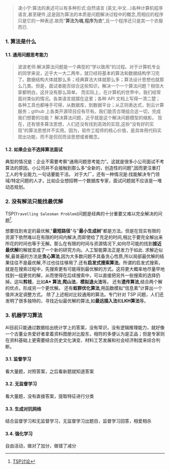 >凌小宁:算法的表述可以有多种形式:自然语言 (英文,中文...)各种计算机程序语言,甚至硬件,这是因为算法的本质是问题解决过程中的概念,而相应的程序只是它的一种表述.故而"**算法为魂,程序为衣**",且一个程序还只是其一个衣服而已.

### 1. 算法是什么
#### 1.1. 通用问题思考能力
>波波老师:解决算法问题是一个典型的“学以致用”的过程。对于计算机专业的同学来说，近乎大一大二两年，就已经将基本的算法和数据结构学习完了。数据结构大体就那么多；经典算法大体就那么多；算法设计思想也就那么几类。但是，面试者能否综合这些知识，解决一个一个算法问题？相信大家都明白，这并没有那么简单。
而实际上，在计算机的世界中，我们经常面对类似的情况。各类语言就摆在这里；各种 API 文档上写得一清二楚；各种工具也都唾手可得，从数据库，到数据平台；从正则表达式，到云计算服务；github 上各类开源项目应有尽有。我们能否合理组合这一切，完成我们想要的功能？
解决算法问题，近乎就是这个解决问题模型的缩影。
现在，还有很多算法思想，人们还没有找到高效的实现,这些“没有好的实现”的算法思想并不实用。因为，软件工程师的核心价值，是具体用代码实现出功能，而不是侃侃而谈思想或者概念。
#### 1.2. 如果企业不选择算法面试
典型的情况是：企业不需要考察“通用问题思考能力”。这就是很多小公司面试不考算法的原因。小公司并不会接触到那么多“全新的，创造性的问题”,因而更注重打工人的专业能力,一句话要能干活。
对于大厂，还有一种情况是:找能解决专门领域/特定问题的人才。比如企业想招聘一个数据库专家，面试问题就不应该是一堆动态规划。
### 2. 没有解法只能找最优解
TSP(`Travelling Salesman Problem`)问题是经典的十分重要又难以完全解决的问题[^TSP].

[^TSP]:[TSP讨论](https://mp.weixin.qq.com/s?__biz=MzU4NTIxODYwMQ==&mid=2247486634&idx=1&sn=8953f2982a9905df14d312c45b2bdfd7&chksm=fd8ca3eccafb2afabd677672da293a0d493b1cf65ef2bd24b0bb974aa2b6b5dcd6a07eace5eb&scene=126&sessionid=1606379592&key=bec9334428c679459818cdf7ad73a130277a6b2b304a807b4721372b0dc0129d98cb241c720e86fdd79779c193588a00d73f95720d2d32dd52e48f852666a0f3bfb775ab8ff39d85630ef89ba3f2cf59bdf881e5f4c09f7c1ac5641282659ae3a4220f47f82d4fdf1e64cc9bb24557c6b046e433c606733a9591129cc4c24307&ascene=1&uin=MTM2NzczNTcyNQ%3D%3D&devicetype=Windows+10+x64&version=62090529&lang=zh_CN&exportkey=A7FVefGUhPGGjXZ4OPX2fXA%3D&pass_ticket=PrfHiElXbWHr7GkDDSpWIAWH9TUSRPBTHFjti7IMN52mnabRLOjJ4ROQinFrn3QI&wx_header=0)

想要找到肯定的最优解,"**最短路径**"与"**最小生成树**"都是方法。但是在现实有限的资源下依然难以在有限的时间内解决,而即使给了充足的时间,相比于要完全解出来所花的时间也等于无解。那么在有限的时间与资源情况下,如何尽可能的找到**接近最优解**的解就变成了一个新的研究方向。人工智能算法正是发力于如此.
求解近似解,最普遍的方法是**贪心算法**,因为大多数问题不具备贪心性质,所以局部最优解的结果往往不是最优解,不过也往往够用了.还有**启发式搜索算法**。所谓的启发式搜索，就是在搜索过程中，先搜索更有可能得到最优解的方式。这将更大概率地尽量早地找到一组更优的解，从而使得在后续搜索中，可以直接把另外一些搜索的选择扔掉。这叫**剪枝**，比如**A* 算法**,**爬山法**，**模拟退火法**等。
还有**遗传算法**,结合两个解的优点，形成另一个更优解。
还有**蚁群优化算法**,用函数模拟“信息素”计算出一个值并决定调整方式。
除了上述相对比较通用的算法。专门针对 TSP 问题，人们还发明了很多独特的，寻找近似最优解的算法,如**最远插入法**和**LKH算法**等。

### 3. 机器学习算法
AI目前只能通过数据给出统计学上的答案，没有常识，没有逻辑推理能力，就好像一个古董业务爱好者拿着资料图册对比股东，相符的多便认为是正品；但是专家则在资料基础上更需要结合历史文化演变、材料工艺发展和社会经济制度来综合判断。
#### 3.1. 监督学习
看大量题，对照答案，之后看新题就知道答案
#### 3.2. 无监督学习
看大量题，没有直接答案，提取特征进行分类
#### 3.3. 生成对抗网络
结合监督学习和无监督学习，无监督学习出题目，监督学习回答，相爱相杀
#### 3.4. 强化学习
自由活动，做对了加分，做错了减分
